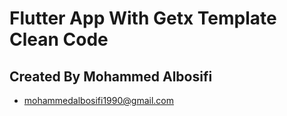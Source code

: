 # Flutter App With Getx Template Clean Code

## Created By Mohammed Albosifi 
- mohammedalbosifi1990@gmail.com

